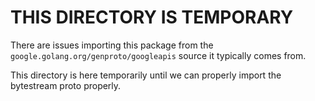 # THIS DIRECTORY IS TEMPORARY

There are issues importing this package from the `google.golang.org/genproto/googleapis` source it typically comes from.

This directory is here temporarily until we can properly import the bytestream proto properly.


